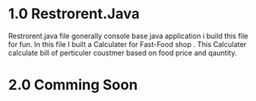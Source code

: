 # 1.0 Restrorent.Java
Restrorent.java file gonerally console base java application i build this file for fun. In this file I built a Calculater for Fast-Food shop . This Calculater calculate bill of perticuler coustmer based on food price and qauntity.

# 2.0 Comming Soon
